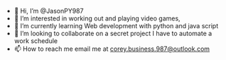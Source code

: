 - 👋 Hi, I’m @JasonPY987
- 👀 I’m interested in working out and playing video games,
- 🌱 I’m currently learning Web development with python and java script 
- 💞️ I’m looking to collaborate on a secret project I have to automate a work schedule
- 📫 How to reach me email me at corey.business.987@outlook.com

<!---
JasonPY987/JasonPY987 is a ✨ special ✨ repository because its `README.md` (this file) appears on your GitHub profile.
You can click the Preview link to take a look at your changes.
--->
